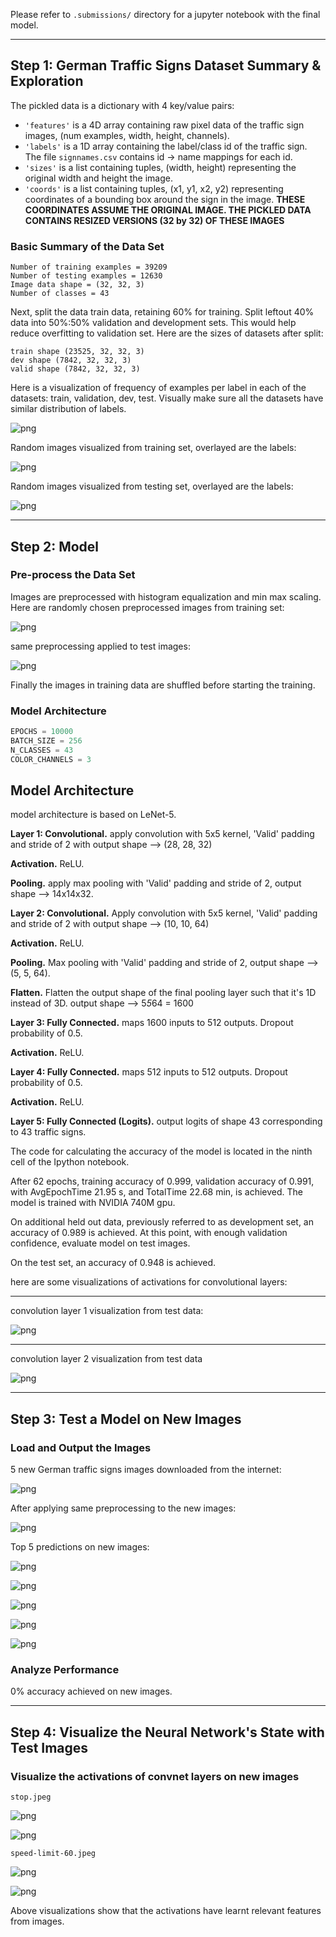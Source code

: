 

Please refer to ``.submissions/`` directory for a jupyter notebook with the final model.

---

## Step 1: German Traffic Signs Dataset Summary & Exploration

The pickled data is a dictionary with 4 key/value pairs:

- `'features'` is a 4D array containing raw pixel data of the traffic sign images, (num examples, width, height, channels).
- `'labels'` is a 1D array containing the label/class id of the traffic sign. The file `signnames.csv` contains id -> name mappings for each id.
- `'sizes'` is a list containing tuples, (width, height) representing the original width and height the image.
- `'coords'` is a list containing tuples, (x1, y1, x2, y2) representing coordinates of a bounding box around the sign in the image. **THESE COORDINATES ASSUME THE ORIGINAL IMAGE. THE PICKLED DATA CONTAINS RESIZED VERSIONS (32 by 32) OF THESE IMAGES**



### Basic Summary of the Data Set



    Number of training examples = 39209
    Number of testing examples = 12630
    Image data shape = (32, 32, 3)
    Number of classes = 43


Next, split the data train data, retaining 60% for training. Split leftout 40%
data into 50%:50%  validation and development sets. This would help reduce
overfitting to validation set. Here are the sizes of datasets after split:


    train shape (23525, 32, 32, 3)
    dev shape (7842, 32, 32, 3)
    valid shape (7842, 32, 32, 3)


Here is a visualization of frequency of examples per label in each of the
datasets: train, validation, dev, test. Visually make sure all the datasets have similar distribution of labels.


![png](output_10_1.png)



Random images visualized from training set, overlayed are the
labels:


![png](output_15_1.png)


Random images visualized from testing set, overlayed are the
labels:

![png](output_16_1.png)


----

## Step 2: Model



### Pre-process the Data Set

Images are preprocessed with histogram equalization and
min max scaling. Here are randomly chosen preprocessed images
from training set:



![png](output_22_1.png)


same preprocessing applied to test images:


![png](output_23_1.png)


Finally the images in training data are shuffled before
starting the training.

### Model Architecture


```python
EPOCHS = 10000
BATCH_SIZE = 256
N_CLASSES = 43
COLOR_CHANNELS = 3


```

## Model Architecture

model architecture is based on LeNet-5.

**Layer 1: Convolutional.**
apply convolution with 5x5 kernel, 'Valid' padding  and stride of 2 with output shape --> (28, 28, 32)

**Activation.**
ReLU.

**Pooling.** apply max pooling with 'Valid' padding and stride of 2,
output shape --> 14x14x32.

**Layer 2: Convolutional.**
Apply convolution with 5x5 kernel, 'Valid' padding and stride of 2 with output shape --> (10, 10, 64)

**Activation.** ReLU.

**Pooling.** Max pooling with 'Valid' padding and stride of 2,
output shape --> (5, 5, 64).

**Flatten.** Flatten the output shape of the final pooling layer such that it's 1D instead of 3D.
output shape --> 5*5*64 = 1600

**Layer 3: Fully Connected.**  maps 1600 inputs to 512 outputs. Dropout probability of 0.5.

**Activation.** ReLU.

**Layer 4: Fully Connected.** maps 512 inputs to 512 outputs. Dropout probability of 0.5.

**Activation.** ReLU.

**Layer 5: Fully Connected (Logits).** output logits of shape 43 corresponding to 43
traffic signs.

The code for calculating the accuracy of the model is located in the ninth cell of the Ipython notebook.


After 62 epochs, training accuracy of 0.999, validation accuracy of 0.991, with AvgEpochTime 21.95 s, and  TotalTime 22.68 min, is achieved. The model is trained with NVIDIA 740M gpu.


On additional held out data, previously referred to as development set, an accuracy of 0.989 is achieved.
At this point, with enough validation confidence, evaluate model on test images.

On the test set, an accuracy of  0.948 is achieved.


here are some visualizations of activations for convolutional layers:

---

convolution layer 1 visualization from test data:



![png](output_35_1.png)

---

convolution layer 2 visualization from test data



![png](output_36_1.png)


---

## Step 3: Test a Model on New Images

### Load and Output the Images

5 new German traffic signs images downloaded from the internet:

![png](output_41_0.png)

After applying same preprocessing to the new images:


![png](output_44_0.png)


Top 5 predictions on new images:

![png](output_46_0.png)



![png](output_46_1.png)



![png](output_46_2.png)



![png](output_46_3.png)



![png](output_46_4.png)


### Analyze Performance

0% accuracy achieved on new images.

---

## Step 4: Visualize the Neural Network's State with Test Images



### Visualize the activations of convnet layers on new images


    stop.jpeg



![png](output_53_1.png)



![png](output_53_2.png)




    speed-limit-60.jpeg



![png](output_54_1.png)



![png](output_54_2.png)


Above visualizations show that the activations have learnt relevant features from images.
